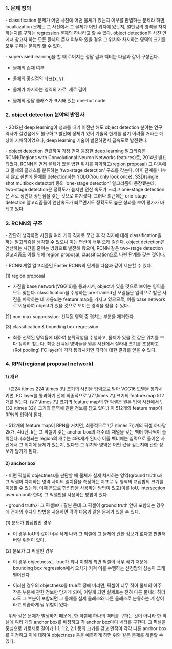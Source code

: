 ### 1. 문제 정의

\- classification 문제가 어떤 사진에 어떤 물체가 있는지 여부를 판별하는 문제라 하면, localiazation 문제는 그 사진에서 그 물체가 어떤 위치에 있는지, 얼만큼의 영역을 차지하는지를 구하는 regression 문제의 하나라고 할 수 있다. object detection은 사진 안에서 찾고자 하는 모든 물체의 존재 여부와 있을 경우 그 위치와 차지하는 영역의 크기를 모두 구하는 문제라 할 수 있다.

\- supervisied learning을 할 때 주어지는 정답 결과 벡터는 다음과 같이 구성된다.

- 물체의 존재 여부

- 물체의 중심점의 좌표(x, y)

- 물체가 차지하는 영역의 가로, 세로 길이

- 물체의 정답 클래스가 표시돼 있는 one-hot code



### 2. object detection 분야의 발전사

\- 2012년 deep learning이 성과를 내기 이전만 해도 object detection 분야는 연구 역사가 길었음에도 불구하고 발전에 정체가 있어 기술적 한계를 넘기 어려울 거라는 예상이 지배적이었으나, deep learning 기술이 발전하면서 급속도로 발전했다. 

\- object detection 관련하여 가장 먼저 등장한 deep learning 알고리즘은 RCNN(Regions with Convolutional Neuron Networks features)로, 2014년 발표되었다. RCNN은 먼저 물체가 있을 법한 위치를 파악하고(region proposal) 그 다음에 그 물체의 클래스를 분류하는 'two-stage detection' 구조를 갖는다. 이후 단계를 나누지 않고 한번에 물체를 detection하는 YOLO(You only look once), SSD(single shot multibox detector) 등의 'one-stage detection' 알고리즘이 등장했는데, two-stage detection은 정확도가 높지만 연산 속도가 느리고 one-stage detection은 서로 정반대 장단점을 갖는 것으로 여겨졌다. 그러나 최근에는 one-stage detection 알고리즘들이 연산속도가 빠르면서도 정확도도 높은 성과를 보여 평가가 바뀌고 있다.


### 3. RCNN의 구조

\- 간단히 생각하면 사진을 여러 개의 격자로 쪼갠 후 각 격자에 대해 classification을 하는 알고리즘을 생각할 수 있으나 이는 연산이 너무 오래 걸린다. object detection은 연산하는 시간을 줄이는 방향으로 발전해 왔으며, RCNN 같은 two-stage detection 알고리즘도 이를 위해 region proposal, classification으로 나뉜 단계를 갖는 것이다. 

\- RCNN 계열 알고리즘인 Faster RCNN의 단계를 다음과 같이 세분할 수 있다.

(1) region proposal

- 사진을 base network(VGG16)를 통과시켜, object가 있을 것으로 보이는 영역을 모두 찾는다. classification을 수행하는 pre-trained된 모델들은 입력으로 받은 사진을 파악하는 데 사용되는 feature map을 가지고 있으므로, 이를 base network로 이용하여 object가 있을 것으로 보이는 영역을 찾을 수 있다.

(2) non-max suppression: 선택된 영역 중 겹치는 부분을 제거한다. 

(3) classification & bounding box regression

- 최종 선택된 영역들에 대하여 분류작업을 수행하고, 물체가 있을 것 같은 위치를 보다 정확히 찾는다. 최종 선택된 영역들을 원본 사진에서 잘라내 크기를 조정하고(RoI pooling) FC layer에 각각 통과시키면 각각에 대한 결과를 얻을 수 있다.

### 4. RPN(regional proposal network)

#### 1) 개요

\- \\(224 \times 224 \times 3\\) 크기의 사진을 입력으로 받아 VGG16 모델을 통과시키면, FC layer를 통과하기 전에 최종적으로 \\(7 \times 7\\) 크기의 feature map 512개를 얻는다. (\\(7 \times 7\\) 크기의 feature map의 한 픽셀은 원본 입력 사진에서 \\(32 \times 32\\) 크기의 영역에 관한 정보를 담고 있다.) 이 512개의 feature map이 RPN의 입력이 된다.

\- 512개의 feature map이 RPN을 거치면, 최종적으로 \\(7 \times 7\\)개의 픽셀 하나당 2k개, 4k(단, k는 그 픽셀이 갖는 anchor box의 개수)의 채널을 갖는 벡터 하나씩이 출력된다. (추천되는 region의 개수는 49k개가 된다.) 이들 벡터에는 입력으로 들어온 사진에서 그 위치에 물체가 있는지, 있다면 그 위치와 영역은 어떤 값을 갖는지에 관한 정보가 담기게 된다.



#### 2) anchor box

\- 어떤 픽셀의 objectness를 판단할 때 물체가 실제 차지하는 영역(ground truth)과 그 픽셀이 차지하는 영역 사이의 일치율을 측정하는 지표로 두 영역의 교집합의 크기를 이용할 수 있는데, 이때 분모로 합집합을 사용하는 방법이 있고(이를 IoU, intersection over union라 한다) 그 픽셀만을 사용하는 방법이 있다. 

\- ground truth가 그 픽셀보다 훨씬 큰데 그 픽셀이 ground truth 안에 포함되는 경우에 전자와 후자의 방법을 사용하면 각각 다음과 같은 문제가 있을 수 있다.

(1) 분모가 합집합인 경우

- 이 경우 IoU의 값이 너무 작게 나와 그 픽셀에 그 물체에 관한 정보가 없다고 판별해버릴 위험이 있다.


(2) 분모가 그 픽셀인 경우

- 이 경우 objectness는 true가 되나 이렇게 되면 픽셀이 너무 작기 때문에 bounding box regression에서 오차가 커져 이를 수행하는 신경망의 성능이 크게 떨어진다. 

- 이러한 경우의 objectness를 true로 정해 버리면, 픽셀이 너무 작아 물체의 아주 작은 부분에 관한 정보만 담기게 되며, 이렇게 되면 실제로는 전혀 다른 물체라 하더라도 그 부분이 포함되면 그 물체를 실제 클래스와 다른 클래스로 분류하는 게 참이라고 학습하게 될 위험이 있다. 


\- 위와 같은 문제가 발생하기 때문에, 한 픽셀에 하나의 벡터를 구하는 것이 아니라 한 픽셀에 여러 개의 anchor box를 배정하고 각 anchor box마다 벡터를 구한다. 그 픽셀을 중심으로 가로세로 길이가 1:1, 1:2, 2:1 등의 크기를 갖고 면적이 각각 다른 anchor box를 지정하고 이에 대하여 objectness 등을 예측하게 하면 위와 같은 문제를 해결할 수 있다. 